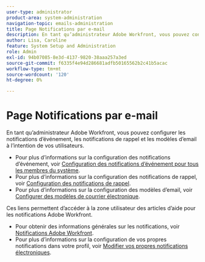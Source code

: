 ```yaml
---
user-type: administrator
product-area: system-administration
navigation-topic: emails-administration
title: Page Notifications par e-mail
description: En tant qu’administrateur Adobe Workfront, vous pouvez configurer les notifications d’événement, les notifications de rappel et les modèles d’email à l’intention de vos utilisateurs.
author: Lisa, Caroline
feature: System Setup and Administration
role: Admin
exl-id: 94b07085-8e3d-4137-9820-38aaa257a3ed
source-git-commit: f6335f4e94d286681adfb50165562b2c41b5acac
workflow-type: tm+mt
source-wordcount: '120'
ht-degree: 0%

---
```


# Page Notifications par e-mail

En tant qu’administrateur Adobe Workfront, vous pouvez configurer les notifications d’événement, les notifications de rappel et les modèles d’email à l’intention de vos utilisateurs.

* Pour plus d’informations sur la configuration des notifications d’événement, voir [Configuration des notifications d’événement pour tous les membres du système](../../../administration-and-setup/manage-workfront/emails/configure-event-notifications-for-everyone-in-the-system.md).
* Pour plus d’informations sur la configuration des notifications de rappel, voir [Configuration des notifications de rappel](../../../administration-and-setup/manage-workfront/emails/set-up-reminder-notifications.md).
* Pour plus d’informations sur la configuration des modèles d’email, voir [Configurer des modèles de courrier électronique](../../../administration-and-setup/manage-workfront/emails/configure-email-templates.md).

Ces liens permettent d’accéder à la zone utilisateur des articles d’aide pour les notifications Adobe Workfront.

* Pour obtenir des informations générales sur les notifications, voir [Notifications Adobe Workfront](/help/quicksilver/workfront-basics/using-notifications/event-notifications.md).
* Pour plus d’informations sur la configuration de vos propres notifications dans votre profil, voir [Modifier vos propres notifications électroniques](/help/quicksilver/workfront-basics/using-notifications/activate-or-deactivate-your-own-event-notifications.md).
